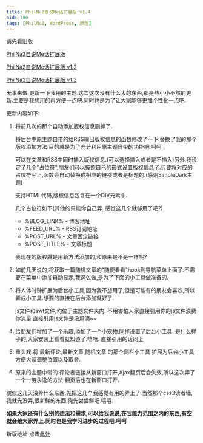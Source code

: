 ```yaml
---
title: PhilNa2自说Me话扩展版 v1.4
pid: 180
tags: [PhilNa2, WordPress, 原创]
---
```

请先看旧版

[PhilNa2自说Me话扩展版](/2011/06/philna2-remod-by-sayme.html)

[PhilNa2自说Me话扩展版 v1.2](/2011/06/philna2-remod-by-sayme-v1-2.html)

[PhilNa2自说Me话扩展版 v1.3](/2011/06/philna2-remod-by-sayme-v1-3.html)

无事来做,更新一下我用的主题.这次这次没有什么大的东西,都是些小小不然的更新.主要是我想用的再方便一点吧.同时也是为了让大家能够更加个性化一点吧.

更新内容如下:

1. 将前几次的那个自动添加版权信息删掉了.

    将后台中原主题自带的给RSS输出版权信息的函数修改了一下.替换了我的那个版权添加方法.目的就是为了充分利用原主题自带的功能吧.呵呵

    可以在文章和RSS中同时插入版权信息.(可以选择插入或者是不插入)另外,我设定了几个"占位符",朋友们可以按照自己的形式设置版权信息了.只要将对应的占位符写上,函数会自动替换成相应的链接或者是标题的.(感谢SimpleDark主题)

    支持HTML代码,版权信息包含在一个DIV元素中.

    几个占位符如下(其他的只能你自己弄. 感觉这几个就够用了吧?)
    - %BLOG_LINK% - 博客地址
    - %FEED_URL% - RSS订阅地址
    - %POST_URL% - 文章固定链接
    - %POST_TITLE% - 文章标题

    我现在的版权就是用新方法添加的,和原来是不是一样呢?

2. 如前几天说的,将获取一篇随机文章的"随便看看"hook到导航菜单上面了.不需要在菜单中添加自动显示.我这么做,是为了下面的小工具做准备的.

3. 将人体时钟扩展为后台小工具,因为我不想用了,但是可能有的朋友会喜欢,所以弄成小工具.想要的直接在后台添加就好了.

    js文件和swf文件,均位于主题文件夹内. 不用害怕人家直接引用你的js文件浪费你流量.直接引用js文件是没用滴~~

4. 给朋友们增加了一个乐趣,添加了一个小宠物,同样设置了后台小工具.
是什么样子的,大家安装上看看就知道了.嘻嘻. 直接引用的话同上

5. 重头戏,将 最新评论,最新文章,随机文章 的那个侧栏小工具 扩展为后台小工具,方便大家调整位置以及取舍.

6. 原来的主题中带的 评论者链接从新窗口打开,Ajax翻页后会失效,所以这次弄了一个一劳永逸的方法.翻页后也在新窗口打开.

貌似这几天没弄什么东西.先把这几个我感觉有用的弄上了.当然那个css3读者墙,我就先没弄,很新鲜的东西,俺先尝尝鲜吧.嘻嘻.

**如果大家还有什么别的想法和需求,可以给我说说,在我能力范围之内的东西,有空就会给大家弄上.同时也是我学习进步的过程吧.呵呵**

新版地址 点击[此处](/uploads/2011/06/philna2-SayMe-v1.4.zip)
